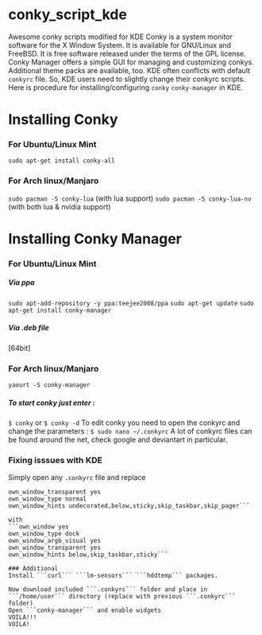 # conky_script_kde
Awesome conky scripts modified for KDE 
Conky is a system monitor software for the X Window System. It is available for GNU/Linux and FreeBSD. It is free software released under the terms of the GPL license. Conky Manager offers a simple GUI for managing and customizing conkys. Additional theme packs are available, too. KDE often conflicts with default ```conkyrc``` file. So, KDE users need to slightly change their conkyrc scripts. Here is procedure for installing/configuring ```conky``` ```conky-manager``` in KDE.  

# Installing Conky
### For Ubuntu/Linux Mint
```sudo apt-get install conky-all``` 
### For Arch linux/Manjaro
```sudo pacman -S conky-lua``` (with lua support)
```sudo pacman -S conky-lua-nv``` (with both lua & nvidia support)

# Installing Conky Manager
### For Ubuntu/Linux Mint
##### Via ppa
```sudo apt-add-repository -y ppa:teejee2008/ppa```
```sudo apt-get update```
```sudo apt-get install conky-manager```
##### Via .deb file
[64bit]
### For Arch linux/Manjaro
```yaourt -S conky-manager```

##### To start conky just enter :
```$ conky``` or
```$ conky -d```
To edit conky you need to open the conkyrc and change the parameters :
```$ sudo nano ~/.conkyrc```
A lot of conkyrc files can be found around the net, check google and deviantart in particular. 

### Fixing isssues with KDE
Simply open any ```.conkyrc``` file and replace
```own_window yes
own_window_transparent yes
own_window_type normal
own_window_hints undecorated,below,sticky,skip_taskbar,skip_pager```

with
```own_window yes
own_window_type dock
own_window_argb_visual yes
own_window_transparent yes
own_window_hints below,skip_taskbar,sticky```

### Additional
Install ```curl``` ```lm-sensors``` ```hddtemp``` packages.

Now download included ```.conkyrc``` folder and place in
```/home/user``` directory (replace with previous ```.conkyrc``` folder)
Open ```conky-manager``` and enable widgets
VOILA!!!
VOILA!
